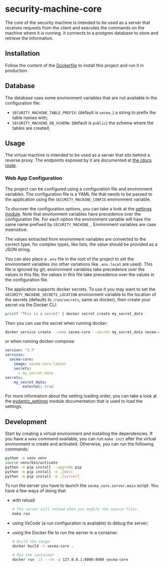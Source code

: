 # security-machine-core

The core of the security machine is intended to be used as a server that
receives requests from the client and executes the commands on the machine
where it is running. It connects to a postgres database to store and retrieve
the information.

## Installation

Follow the content of the [Dockerfile](./Dockerfile) to install this project
and run it in production.

## Database

The database uses some environment variables that are not available in the
configuration file:

- `SECURITY_MACHINE_TABLE_PREFIX`: (default is `secma_`) a string to prefix
  the table names with;
- `SECURITY_MACHINE_DB_SCHEMA`: (default is `public`) the schema where the
  tables are created;

## Usage

The virtual machine is intended to be used as a server that sits behind
a reverse proxy. The endpoints exposed by it are documented at
[the /docs route](http://localhost:8989/docs).

### Web App Configuration

The project can be configured using a configuration file and environment
variables. The configuration file is a YAML file that needs to be passed to the
application using the `SECURITY_MACHINE_CONFIG` environment variable.

To discover the configuration options, you can take a look at the
[settings module](./secma_core/server/settings.py). Note that
environment variables have precedence over the configuration file.
For each option the environment variable will have the same name prefixed
by `SECURITY_MACHINE_`. Environment variables are case insensitive.

The values extracted from environment variables are converted to the
correct type. for complex types, like lists, the value should be provided
as a JSON string.

You can also place a `.env` file in the root of the project to set the
environment variables (no other variations like `.env.local` are used).
This file is ignored by git; environment variables take precedence over
the values in this file; the values in this file take precedence over
the values in the configuration file.

The application supports docker secrets. To use it you may want to set the
`SECURITY_MACHINE_SECRETS_LOCATION` environment variable to the location
of the secrets (defaults to `/run/secrets`, same as docker),
then create your secret via the Docker CLI:

```bash
printf "This is a secret" | docker secret create my_secret_data -
```

Then you can use the secret when running docker:

```bash
docker service create --name secma-core --secret my_secret_data secma-core:latest
```

or when running docker-compose:

```yaml
version: "3.7"
services:
  secma-core:
    image: secma-core:latest
    secrets:
      - my_secret_data
secrets:
    my_secret_data:
        external: true
```

For more information about the setting loading order, you can take a look
at the [pydantic_settings](https://docs.pydantic.dev/2.5/concepts/pydantic_settings/)
module documentation that is used to load the settings.

## Development

Start by creating a virtual environment and installing the dependencies.
If you have a `make` command available, you can run `make init` after
the virtual environment is create and activated. Otherwise, you can run
the following commands:

```bash
python -m venv venv
source venv/bin/activate
python -m pip install --upgrade pip
python -m pip install -e .[dev]
python -m pip install -e .[server]
```

To run the server you have to launch the `secma_core.server.main` script.
You have a few ways of doing that:

- with reload

    ```bash
    # The server will reload when you modify the source files.
    make run
    ```

- using VsCode (a run configuration is available) to debug the server;
- using the Docker file to run the server in a container.

    ```bash
    # Build the image
    docker build -t secma-core .

    # Run the container
    docker run -it --rm -p 127.0.0.1:8080:8989 secma-core
    ```
